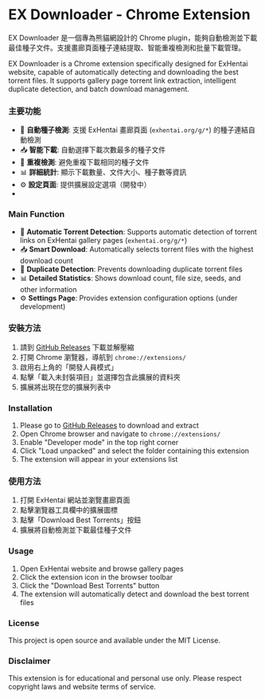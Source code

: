 # EX Downloader - Chrome Extension
EX Downloader 是一個專為熊貓網設計的 Chrome plugin，能夠自動檢測並下載最佳種子文件。支援畫廊頁面種子連結提取、智能重複檢測和批量下載管理。

EX Downloader is a Chrome extension specifically designed for ExHentai website, capable of automatically detecting and downloading the best torrent files. It supports gallery page torrent link extraction, intelligent duplicate detection, and batch download management.

### 主要功能
- 🎯 **自動種子檢測**: 支援 ExHentai 畫廊頁面 (`exhentai.org/g/*`) 的種子連結自動檢測
- 📥 **智能下載**: 自動選擇下載次數最多的種子文件
- 🚫 **重複檢測**: 避免重複下載相同的種子文件
- 📊 **詳細統計**: 顯示下載數量、文件大小、種子數等資訊
- ⚙️ **設定頁面**: 提供擴展設定選項（開發中）
- 
### Main Function
- 🎯 **Automatic Torrent Detection**: Supports automatic detection of torrent links on ExHentai gallery pages (`exhentai.org/g/*`)
- 📥 **Smart Download**: Automatically selects torrent files with the highest download count
- 🚫 **Duplicate Detection**: Prevents downloading duplicate torrent files
- 📊 **Detailed Statistics**: Shows download count, file size, seeds, and other information
- ⚙️ **Settings Page**: Provides extension configuration options (under development)


### 安裝方法

1. 請到 [GitHub Releases](https://github.com/Cooper6334/EXDownloader/releases) 下載並解壓縮
2. 打開 Chrome 瀏覽器，導航到 `chrome://extensions/`
3. 啟用右上角的「開發人員模式」
4. 點擊「載入未封裝項目」並選擇包含此擴展的資料夾
5. 擴展將出現在您的擴展列表中
   
### Installation
1. Please go to [GitHub Releases](https://github.com/Cooper6334/EXDownloader/releases) to download and extract
2. Open Chrome browser and navigate to `chrome://extensions/`
3. Enable "Developer mode" in the top right corner
4. Click "Load unpacked" and select the folder containing this extension
5. The extension will appear in your extensions list

### 使用方法
1. 打開 ExHentai 網站並瀏覽畫廊頁面
2. 點擊瀏覽器工具欄中的擴展圖標
3. 點擊「Download Best Torrents」按鈕
4. 擴展將自動檢測並下載最佳種子文件

### Usage
1. Open ExHentai website and browse gallery pages
2. Click the extension icon in the browser toolbar
3. Click the "Download Best Torrents" button
4. The extension will automatically detect and download the best torrent files


### License

This project is open source and available under the MIT License.


### Disclaimer

This extension is for educational and personal use only. Please respect copyright laws and website terms of service.
